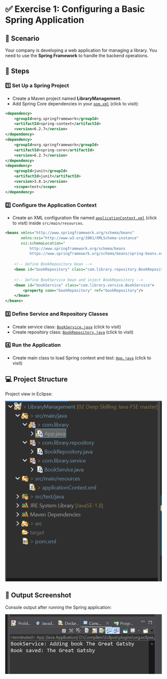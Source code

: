 # ✅ Exercise 1: Configuring a Basic Spring Application

## 📘 Scenario

Your company is developing a web application for managing a library. You need to use the **Spring Framework** to handle the backend operations.

## 🧩 Steps

### 1️⃣ Set Up a Spring Project

* Create a Maven project named **LibraryManagement**.
* Add Spring Core dependencies in your [`pom.xml`](./Code/LibraryManagement/pom.xml) (click to visit):

```xml
<dependency>
    <groupId>org.springframework</groupId>
    <artifactId>spring-context</artifactId>
    <version>6.2.7</version>
</dependency>
<dependency>
    <groupId>org.springframework</groupId>
    <artifactId>spring-core</artifactId>
    <version>6.2.7</version>
</dependency>
<dependency>
    <groupId>junit</groupId>
    <artifactId>junit</artifactId>
    <version>3.8.1</version>
    <scope>test</scope>
</dependency>
```

### 2️⃣ Configure the Application Context

* Create an XML configuration file named [`applicationContext.xml`](./Code/LibraryManagement/src/main/resources/applicationContext.xml) (click to visit) inside `src/main/resources`.

```xml
<beans xmlns="http://www.springframework.org/schema/beans"
       xmlns:xsi="http://www.w3.org/2001/XMLSchema-instance"
       xsi:schemaLocation="
           http://www.springframework.org/schema/beans
           https://www.springframework.org/schema/beans/spring-beans.xsd">

    <!-- Define BookRepository bean -->
    <bean id="bookRepository" class="com.library.repository.BookRepository"/>

    <!-- Define BookService bean and inject BookRepository -->
    <bean id="bookService" class="com.library.service.BookService">
        <property name="bookRepository" ref="bookRepository"/>
    </bean>
</beans>
```

### 3️⃣ Define Service and Repository Classes

* Create service class: [`BookService.java`](./Code/LibraryManagement/src/main/java/com/library/service/BookService.java) (click to visit)
* Create repository class: [`BookRepository.java`](./Code/LibraryManagement/src/main/java/com/library/repository/BookRepository.java) (click to visit)

### 4️⃣ Run the Application

* Create main class to load Spring context and test: [`App.java`](./Code/LibraryManagement/src/main/java/com/library/App.java) (click to visit)

## 💻 Project Structure

Project view in Eclipse:

![Project Structure](./Output/ProjectStructure.png)

## 💬 Output Screenshot

Console output after running the Spring application:

![Spring Output](./Output/Output.png)